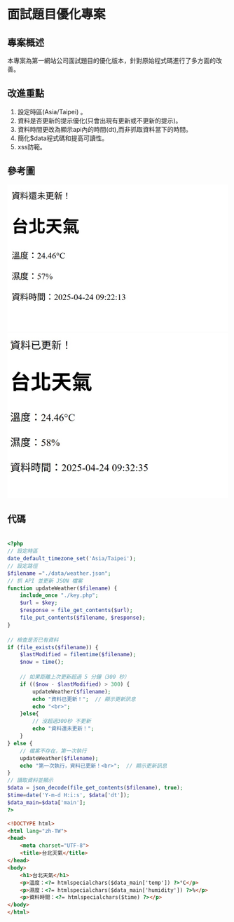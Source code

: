# 面試題目優化專案
## 專案概述
本專案為第一網站公司面試題目的優化版本，針對原始程式碼進行了多方面的改善。
## 改進重點
1. 設定時區(Asia/Taipei) 。
2. 資料是否更新的提示優化(只會出現有更新或不更新的提示)。
3. 資料時間更改為顯示api內的時間(dt),而非抓取資料當下的時間。
4. 簡化$data程式碼和提高可讀性。
5. xss防範。
## 參考圖
![alt text](01.jpg) ![alt text](02.jpg)

## 代碼
```php

<?php
// 設定時區
date_default_timezone_set('Asia/Taipei');
// 設定路徑
$filename ="./data/weather.json";
// 抓 API 並更新 JSON 檔案 
function updateWeather($filename) {
    include_once "./key.php";
    $url = $key;
    $response = file_get_contents($url);
    file_put_contents($filename, $response);
}

// 檢查是否已有資料
if (file_exists($filename)) {
    $lastModified = filemtime($filename);
    $now = time();

    // 如果距離上次更新超過 5 分鐘（300 秒）
    if (($now - $lastModified) > 300) {
        updateWeather($filename);
        echo "資料已更新！";  // 顯示更新訊息
        echo "<br>";
    }else{
        // 沒超過300秒 不更新
        echo "資料還未更新！";
    }
} else {
    // 檔案不存在，第一次執行
    updateWeather($filename);
    echo "第一次執行，資料已更新！<br>";  // 顯示更新訊息
}
// 讀取資料並顯示
$data = json_decode(file_get_contents($filename), true);
$time=date('Y-m-d H:i:s', $data['dt']);
$data_main=$data['main'];
?>
```
```html
<!DOCTYPE html>
<html lang="zh-TW">
<head>
    <meta charset="UTF-8">
    <title>台北天氣</title>
</head>
<body>
    <h1>台北天氣</h1>
    <p>溫度：<?= htmlspecialchars($data_main['temp']) ?>°C</p>
    <p>濕度：<?= htmlspecialchars($data_main['humidity']) ?>%</p>
    <p>資料時間：<?= htmlspecialchars($time) ?></p>
</body>
</html>
```

